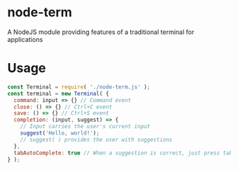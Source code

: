 # node-term
A NodeJS module providing features of a traditional terminal for applications

# Usage

```js
const Terminal = require( './node-term.js' );
const terminal = new Terminal( {
  command: input => {} // Command event
  close: () => {} // Ctrl+C event
  save: () => {} // Ctrl+S event
  completion: (input, suggest) => {
    // Input carries the user's current input
    suggest('Hello, world!');
    // suggest( ) provides the user with suggestions
  },
  tabAutoComplete: true // When a suggestion is correct, just press tab to auto-complete
} );
```
